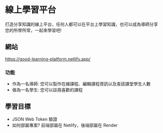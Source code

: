 # 線上學習平台
打造分享知識的線上平台，任何人都可以在平台上學習知識，也可以成為導師分享您的所學所常，一起來學習吧!

## 網站
https://good-learning-platform.netlify.app/

### 功能
* 作為一名導師: 您可以製作在線課程、編輯課程資訊以及查該課堂學生人數
* 做為一名學生: 您可以註冊喜歡的課程

## 學習目標
* JSON Web Token 驗證
* 如何部屬專案? 前端部屬在 Netlify，後端部屬在 Render
